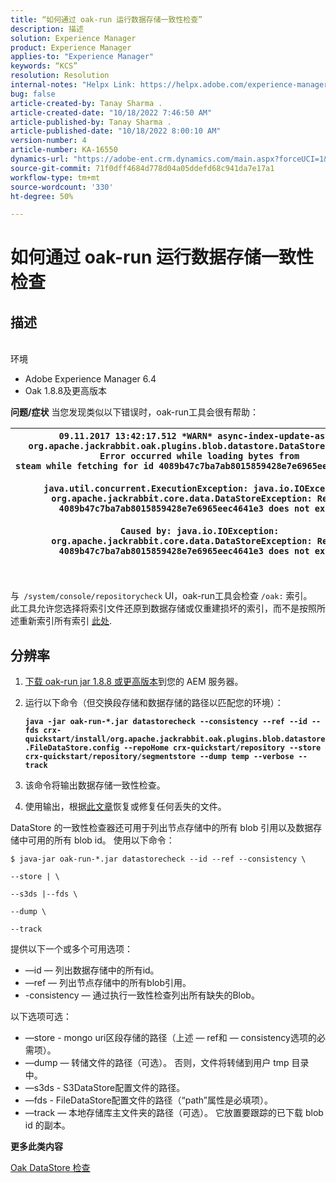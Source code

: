 ```yaml
---
title: “如何通过 oak-run 运行数据存储一致性检查”
description: 描述
solution: Experience Manager
product: Experience Manager
applies-to: "Experience Manager"
keywords: “KCS”
resolution: Resolution
internal-notes: "Helpx Link: https://helpx.adobe.com/experience-manager/kb/How-to-run-a-datastore-consistency-check-via-oak-run-AEM.html"
bug: false
article-created-by: Tanay Sharma .
article-created-date: "10/18/2022 7:46:50 AM"
article-published-by: Tanay Sharma .
article-published-date: "10/18/2022 8:00:10 AM"
version-number: 4
article-number: KA-16550
dynamics-url: "https://adobe-ent.crm.dynamics.com/main.aspx?forceUCI=1&pagetype=entityrecord&etn=knowledgearticle&id=2cd5c202-b94e-ed11-bba2-0022480868ff"
source-git-commit: 71f0dff4684d778d04a05ddefd68c941da7e17a1
workflow-type: tm+mt
source-wordcount: '330'
ht-degree: 50%

---
```


# 如何通过 oak-run 运行数据存储一致性检查

## 描述

<br>环境<br>
- Adobe Experience Manager 6.4
- Oak 1.8.8及更高版本



<b>问题/症状</b>
当您发现类似以下错误时，oak-run工具会很有帮助：


| `09.11.2017 13:42:17.512 *WARN* async-index-update-async org.apache.jackrabbit.oak.plugins.blob.datastore.DataStoreBlobStore Error occurred while loading bytes from steam while fetching for id 4089b47c7ba7ab8015859428e7e6965eec4641e3#241`<br><br>`java.util.concurrent.ExecutionException: java.io.IOException: org.apache.jackrabbit.core.data.DataStoreException: Record 4089b47c7ba7ab8015859428e7e6965eec4641e3 does not exist`<br><br>`Caused by: java.io.IOException: org.apache.jackrabbit.core.data.DataStoreException: Record 4089b47c7ba7ab8015859428e7e6965eec4641e3 does not exist` |
| --- |



|  |
| --- |

<br>与` /system/console/repositorycheck` UI，oak-run工具会检查 `/oak:` 索引。  此工具允许您选择将索引文件还原到数据存储或仅重建损坏的索引，而不是按照所述重新索引所有索引 [此处](https://helpx.adobe.com/cn/experience-manager/kb/oak-blobstore-inconsistency-blobId.html).

## 分辨率


1. [下载 oak-run jar 1.8.8 或更高版本](https://repo1.maven.org/maven2/org/apache/jackrabbit/oak-run/1.6.6/oak-run-1.6.6.jar)到您的 AEM 服务器。
2. 运行以下命令（但交换段存储和数据存储的路径以匹配您的环境）：

   <b>`java -jar oak-run-*.jar datastorecheck --consistency --ref --id --fds crx-quickstart/install/org.apache.jackrabbit.oak.plugins.blob.datastore.FileDataStore.config --repoHome crx-quickstart/repository --store crx-quickstart/repository/segmentstore --dump temp --verbose --track`</b>


3. 该命令将输出数据存储一致性检查。
4. 使用输出，根据[此文章](https://helpx.adobe.com/experience-manager/kb/oak-blobstore-inconsistency-blobId.html)恢复或修复任何丢失的文件。


DataStore 的一致性检查器还可用于列出节点存储中的所有 blob 引用以及数据存储中可用的所有 blob id。 使用以下命令：

`$ java-jar oak-run-*.jar datastorecheck --id --ref --consistency \`

`--store | \`

`--s3ds |--fds \`

`--dump \`

`--track`

提供以下一个或多个可用选项：

- —id — 列出数据存储中的所有id。
- —ref — 列出节点存储中的所有blob引用。
- -consistency — 通过执行一致性检查列出所有缺失的Blob。


以下选项可选：

- —store - mongo uri区段存储的路径（上述 — ref和 — consistency选项的必需项）。
- —dump — 转储文件的路径（可选）。 否则，文件将转储到用户 tmp 目录中。
- —s3ds - S3DataStore配置文件的路径。
- —fds - FileDataStore配置文件的路径（“path”属性是必填项）。
- —track — 本地存储库主文件夹的路径（可选）。 它放置要跟踪的已下载 blob id 的副本。


<b>更多此类内容</b>

[Oak DataStore 检查](https://github.com/apache/jackrabbit-oak/tree/1.8/oak-run#oak-datastore-check)
